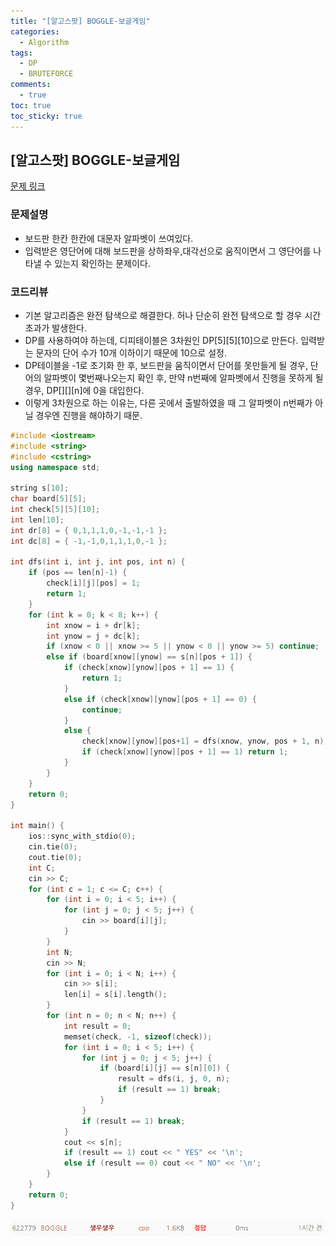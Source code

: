 ```yaml
---
title: "[알고스팟] BOGGLE-보글게임"
categories:
  - Algorithm
tags:
  - DP
  - BRUTEFORCE
comments:
  - true
toc: true
toc_sticky: true
---
```

## [알고스팟] BOGGLE-보글게임

[문제 링크](https://algospot.com/judge/problem/read/BOGGLE)

### 문제설명
* 보드판 한칸 한칸에 대문자 알파벳이 쓰여있다.
* 입력받은 영단어에 대해 보드판을 상하좌우,대각선으로 움직이면서 그 영단어를 나타낼 수 있는지 확인하는 문제이다.
  
### 코드리뷰
* 기본 알고리즘은 완전 탐색으로 해결한다. 허나 단순히 완전 탐색으로 할 경우 시간초과가 발생한다.
* DP를 사용하여야 하는데, 디피테이블은 3차원인 DP[5][5][10]으로 만든다. 입력받는 문자의 단어 수가 10개 이하이기 때문에 10으로 설정.
* DP테이블을 -1로 초기화 한 후, 보드판을 움직이면서 단어를 못만들게 될 경우, 단어의 알파벳이 몇번째나오는지 확인 후, 만약 n번째에 알파벳에서 진행을 못하게 될 경우, DP[][][n]에 0을 대입한다.
* 이렇게 3차원으로 하는 이유는, 다른 곳에서 출발하였을 때 그 알파벳이 n번째가 아닐 경우엔 진행을 해야하기 때문.

```cpp
#include <iostream>
#include <string>
#include <cstring>
using namespace std;

string s[10];
char board[5][5];
int check[5][5][10];
int len[10];
int dr[8] = { 0,1,1,1,0,-1,-1,-1 };
int dc[8] = { -1,-1,0,1,1,1,0,-1 };

int dfs(int i, int j, int pos, int n) {
	if (pos == len[n]-1) {
		check[i][j][pos] = 1;
		return 1;
	}
	for (int k = 0; k < 8; k++) {
		int xnow = i + dr[k];
		int ynow = j + dc[k];
		if (xnow < 0 || xnow >= 5 || ynow < 0 || ynow >= 5) continue;
		else if (board[xnow][ynow] == s[n][pos + 1]) {
			if (check[xnow][ynow][pos + 1] == 1) {
				return 1;
			}
			else if (check[xnow][ynow][pos + 1] == 0) {
				continue;
			}
			else {
				check[xnow][ynow][pos+1] = dfs(xnow, ynow, pos + 1, n);
				if (check[xnow][ynow][pos + 1] == 1) return 1;
			}
		}
	}
	return 0;
}

int main() {
	ios::sync_with_stdio(0);
	cin.tie(0);
	cout.tie(0);
	int C;
	cin >> C;
	for (int c = 1; c <= C; c++) {
		for (int i = 0; i < 5; i++) {
			for (int j = 0; j < 5; j++) {
				cin >> board[i][j];
			}
		}
		int N;
		cin >> N;
		for (int i = 0; i < N; i++) {
			cin >> s[i];
			len[i] = s[i].length();
		}
		for (int n = 0; n < N; n++) {
			int result = 0;
			memset(check, -1, sizeof(check));
			for (int i = 0; i < 5; i++) {
				for (int j = 0; j < 5; j++) {
					if (board[i][j] == s[n][0]) {
						result = dfs(i, j, 0, n);
						if (result == 1) break;
					}
				}
				if (result == 1) break;
			}
			cout << s[n];
			if (result == 1) cout << " YES" << '\n';
			else if (result == 0) cout << " NO" << '\n';
		}
	}
	return 0;
}
```

![](/assets/img/Algorithm/1907121.png)
